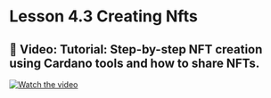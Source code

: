 # Lesson 4.3 Creating Nfts

## 🎥 Video: Tutorial: Step-by-step NFT creation using Cardano tools and how to share NFTs.

[![Watch the video](https://img.youtube.com/vi/G2UTJILCzBg/0.jpg)](https://youtu.be/G2UTJILCzBg)
